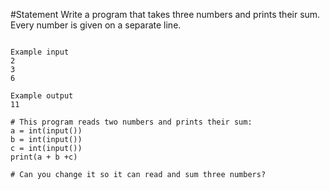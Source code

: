 #Statement
Write a program that takes three numbers and prints their sum. Every number is given on a separate line.

~~~

Example input
2
3
6

Example output
11
~~~

~~~
# This program reads two numbers and prints their sum:
a = int(input())
b = int(input())
c = int(input())
print(a + b +c)

# Can you change it so it can read and sum three numbers?
~~~
